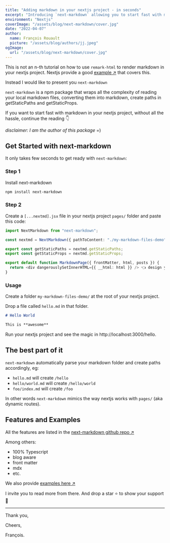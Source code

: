 ```yaml
---
title: "Adding markdown in your nextjs project - in seconds"
excerpt: "Introducing `next-markdown` allowing you to start fast with markdown files in your nextjs project, without all the hassle."
environment: "Nextjs"
coverImage: "/assets/blog/next-markdown/cover.jpg"
date: "2022-04-07"
author:
  name: François Rouault
  picture: "/assets/blog/authors/jj.jpeg"
ogImage:
  url: "/assets/blog/next-markdown/cover.jpg"
---
```


This is not an n-th tutorial on how to use `remark-html` to render markdown in your nextjs project. Nextjs provide a good [example ↗](https://github.com/vercel/next.js/tree/canary/examples/blog-starter) that covers this.

Instead I would like to present you `next-markdown`

`next-markdown` is a npm package that wraps all the complexity of reading your local markdown files, converting them into markdown, create paths in getStaticPaths and getStaticProps.

If you want to start fast with markdown in your nextjs project, without all the hassle, continue the reading 👇

_disclaimer: I am the author of this package_ =)

## Get Started with next-markdown

It only takes few seconds to get ready with `next-markdown`:

### Step 1

Install next-markdown

```bash
npm install next-markdown
```

### Step 2

Create a `[...nextmd].jsx` file in your nextjs project `pages/` folder and paste this code:

```typescript
import NextMarkdown from "next-markdown";

const nextmd = NextMarkdown({ pathToContent: "./my-markdown-files-demo" });

export const getStaticPaths = nextmd.getStaticPaths;
export const getStaticProps = nextmd.getStaticProps;

export default function MarkdownPage({ frontMatter, html, posts }) {
  return <div dangerouslySetInnerHTML={{ __html: html }} /> 👈 design your own layout 🧑‍🎨
}
```

### Usage

Create a folder `my-markdown-files-demo/` at the root of your nextjs project.

Drop a file called `hello.md` in that folder.

```markdown
# Hello World

This is **awesome**
```

Run your nextjs project and see the magic in http://localhost:3000/hello.

## The best part of it

`next-markdown` automatically parse your markdown folder and create paths accordingly, eg:

- `hello.md` will create `/hello`
- `hello/world.md` will create `/hello/world`
- `foo/index.md` will create `/foo`

In other words `next-markdown` mimics the way nextjs works with `pages/` (aka dynamic routes).

## Features and Examples

All the features are listed in the [next-markdown github repo ↗](https://github.com/frouo/next-markdown#features-)

Among others:

- 100% Typescript
- blog aware
- front matter
- mdx
- etc.

We also provide [examples here ↗](https://github.com/frouo/next-markdown/tree/master/examples)

I invite you to read more from there. And drop a star ⭐ to show your support 🙏

---

Thank you,

Cheers,

François.
